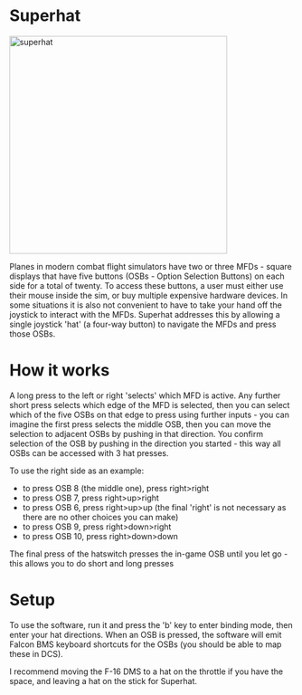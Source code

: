 # Superhat
<img width="385" alt="superhat" src="https://github.com/user-attachments/assets/c4a54373-c299-4636-af91-bbc63f567be9">

Planes in modern combat flight simulators have two or three MFDs - square displays that have five buttons (OSBs - Option Selection Buttons) on each side for a total of twenty. To access these buttons, a user must either use their mouse inside the sim, or buy multiple expensive hardware devices. In some situations it is also not convenient to have to take your hand off the joystick to interact with the MFDs. Superhat addresses this by allowing a single joystick 'hat' (a four-way button) to navigate the MFDs and press those OSBs.

# How it works
A long press to the left or right 'selects' which MFD is active. Any further short press selects which edge of the MFD is selected, then you can select which of the five OSBs on that edge to press using further inputs - you can imagine the first press selects the middle OSB, then you can move the selection to adjacent OSBs by pushing in that direction. You confirm selection of the OSB by pushing in the direction you started - this way all OSBs can be accessed with 3 hat presses.

To use the right side as an example:
- to press OSB 8 (the middle one), press right>right
- to press OSB 7, press right>up>right
- to press OSB 6, press right>up>up (the final 'right' is not necessary as there are no other choices you can make)
- to press OSB 9, press right>down>right
- to press OSB 10, press right>down>down

The final press of the hatswitch presses the in-game OSB until you let go - this allows you to do short and long presses

# Setup
To use the software, run it and press the 'b' key to enter binding mode, then enter your hat directions. When an OSB is pressed, the software will emit Falcon BMS keyboard shortcuts for the OSBs (you should be able to map these in DCS).

I recommend moving the F-16 DMS to a hat on the throttle if you have the space, and leaving a hat on the stick for Superhat.
